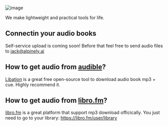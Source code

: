 
![image](https://github.com/jack2684/alpinely.ai/assets/1225301/3ea82097-6410-4d32-9bbb-f9fa6adcdde3)


We make lightweight and practical tools for life.


## Connectin your audio books
Self-service upload is coming soon! Before that feel free to send audio files to <jack@alpinely.ai>

## How to get audio from [audible](https://www.audible.com/)?

[Libation](https://github.com/rmcrackan/Libation) is a great free open-source tool to download audio book mp3 + cue. Highly recommend it.

## How to get audio from [libro.fm](https://libro.fm/)?


[libro.fm](https://libro.fm/) is a great platform that support mp3 download officically. You just need to go to your library: https://libro.fm/user/library 
